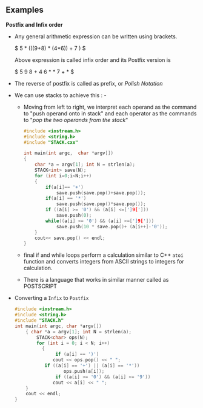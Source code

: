 ## Examples

**Postfix and Infix order**

- Any general arithmetic expression can be written using brackets.

  $ 5 * (((9+8) * (4*6)) + 7 ) $

  Above expression is called infix order and its Postfix version is

   $  5 9 8 + 4 6 * * 7 + * $

- The reverse of postfix is called as prefix, or *Polish Notation*

- We can use stacks to achieve this : -

  - Moving from left to right, we interpret each operand as the command to "push operand onto in stack" and each operator as the commands  to "*pop the two operands from the stack*"

    ````c++
    #include <iostream.h>
    #include <string.h>
    #include "STACK.cxx"
    
    int main(int argc,  char *argv[])
    {
        char *a = argv[1]; int N = strlen(a);
        STACK<int> save(N);
        for (int i=0;i<N;i++)
        {	
        	if(a[i]== '+')
                save.push(save.pop()+save.pop());
            if(a[i] == '*')
                save.push(save.pop()*save.pop());
            if ((a[i] >= '0') && (a[i] <=[']9[']))
                save.push(0);
            while((a[i] >= '0') && (a[i] <=[']9[']))
                save.push(10 * save.pop()+ (a[i++]-'0'));
        }
        cout<< save.pop() << endl;
    }
    ````

  - final if and while loops perform a calculation similar to C++ `atoi` function and converts integers from ASCII strings to integers for calculation.

  - There is a language that works in similar manner called as POSTSCRIPT

- Converting a `Infix` to `Postfix`

  ````c++
  #include <iostream.h>
  #include <string.h>
  #include "STACK.h"
  int main(int argc, char *argv[])
      { char *a = argv[1]; int N = strlen(a);
          STACK<char> ops(N);
          for (int i = 0; i < N; i++)
          	{
         		 if (a[i] == ')')
          		cout << ops.pop() << " ";
          	 if ((a[i] == '+') || (a[i] == '*'))
         			ops.push(a[i]);
         		 if ((a[i] >= '0') && (a[i] <= '9'))
          		cout << a[i] << " ";
      }
      cout << endl;
  }
  ````

  